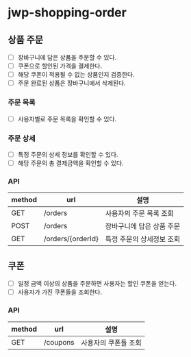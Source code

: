 # jwp-shopping-order

## 상품 주문
 - [ ] 장바구니에 담은 상품을 주문할 수 있다.
  - [ ] 쿠폰으로 할인된 가격을 결제한다.
   - [ ] 해당 쿠폰이 적용될 수 없는 상품인지 검증한다.
  - [ ] 주문 완료된 상품은 장바구니에서 삭제된다. 

### 주문 목록
- [ ] 사용자별로 주문 목록을 확인할 수 있다.

### 주문 상세
- [ ] 특정 주문의 상세 정보를 확인할 수 있다.
- [ ] 해당 주문의 총 결제금액을 확인할 수 있다.

### API
|  method | url               | 설명             |
|---------|-------------------|----------------|
| GET     | /orders           | 사용자의 주문 목록 조회  |
| POST    | /orders           | 장바구니에 담은 상품 주문 |
| GET     | /orders/{orderId} | 특정 주문의 상세정보 조회 |

## 쿠폰
 - [ ] 일정 금액 이상의 상품을 주문하면 사용자는 할인 쿠폰을 얻는다.
 - [ ] 사용자가 가진 쿠폰들을 조회한다.
### API
|  method | url      | 설명          |
|---------|----------|-------------|
| GET     | /coupons | 사용자의 쿠폰들 조회 |

